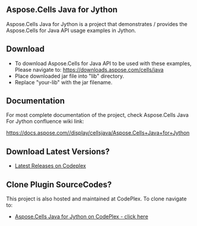 ## Aspose.Cells Java for Jython

Aspose.Cells Java for Jython is a project that demonstrates / provides the Aspose.Cells for Java API usage examples in Jython.

## Download

* To download Aspose.Cells for Java API to be used with these examples, Please navigate to: https://downloads.aspose.com/cells/java
* Place downloaded jar file into "lib" directory. 
* Replace "your-lib" with the jar filename.

## Documentation

For most complete documentation of the project, check Aspose.Cells Java For Jython confluence wiki link:

https://docs.aspose.com//display/cellsjava/Aspose.Cells+Java+for+Jython

## Download Latest Versions?

* [Latest Releases on Codeplex](https://asposecellsjavajython.codeplex.com/releases/view/619599)

## Clone Plugin SourceCodes?

This project is also hosted and maintained at CodePlex. To clone navigate to:

* [Aspose.Cells Java for Jython on CodePlex - click here](https://asposecellsjavajython.codeplex.com/SourceControl/latest)
